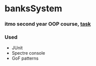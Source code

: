 # banksSystem
### itmo second year OOP course, [task](task/task.md)

### Used
- JUnit
- Spectre console
- GoF patterns



